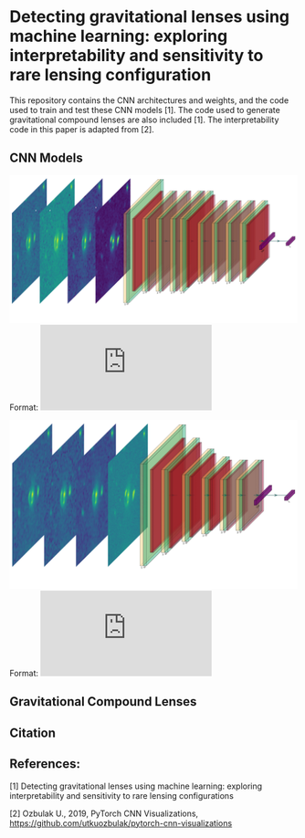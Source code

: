 # Detecting gravitational lenses using machine learning: exploring interpretability and sensitivity to rare lensing configuration
This repository contains the CNN architectures and weights, and the code used to train and test these CNN models [1]. The code used to generate gravitational compound lenses are also included [1]. The interpretability code in this paper is adapted from [2]. 


## CNN Models

![OU-66](https://github.com/JoshWilde/LensFindery-McLensFinderFace/blob/main/OU-66_3-1.png)
Format: ![Alt Text](https://github.com/JoshWilde/LensFindery-McLensFinderFace/OU-200-4BANDS-CLEAR_3.pdf)

![OU-200](https://github.com/JoshWilde/LensFindery-McLensFinderFace/blob/main/OU-200-4BANDS-CLEAR_3-1.png)
Format: ![Alt Text](https://github.com/JoshWilde/LensFindery-McLensFinderFace/OU-200-4BANDS-CLEAR_3.pdf)
## Gravitational Compound Lenses


## Citation


## References:
[1] Detecting gravitational lenses using machine learning: exploring interpretability and sensitivity to rare lensing configurations

[2] Ozbulak U., 2019, PyTorch CNN Visualizations, https://github.com/utkuozbulak/pytorch-cnn-visualizations 
